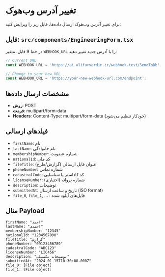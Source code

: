# تغییر آدرس وب‌هوک

برای تغییر آدرس وب‌هوک ارسال داده‌ها، فایل زیر را ویرایش کنید:

## فایل: `src/components/EngineeringForm.tsx`

در خط 9 فایل، متغیر `WEBHOOK_URL` را با آدرس جدید تغییر دهید:

```javascript
// Current URL
const WEBHOOK_URL = 'https://ai.alifarvardin.ir/webhook-test/SendToDb';

// Change to your new URL
const WEBHOOK_URL = 'https://your-new-webhook-url.com/endpoint';
```

## مشخصات ارسال داده‌ها

- **روش**: POST
- **فرمت**: multipart/form-data
- **Headers**: Content-Type: multipart/form-data (خودکار تنظیم می‌شود)

## فیلدهای ارسالی

- `firstName`: نام
- `lastName`: نام خانوادگی  
- `membershipNumber`: شماره عضویت
- `nationalId`: کد ملی
- `fileTitle`: عنوان فایل ارسالی (گزارش/طرح)
- `phoneNumber`: شماره تماس
- `cadastralCode`: کد کاداستر یا شناسایی
- `licenseNumber`: شماره پروانه (اختیاری)
- `description`: توضیحات
- `submittedAt`: تاریخ و ساعت ارسال (ISO format)
- `file_0`, `file_1`, ... : فایل‌های آپلود شده

## مثال Payload

```
firstName: "احمد"
lastName: "احمدی"
membershipNumber: "12345"
nationalId: "1234567890"
fileTitle: "گزارش"
phoneNumber: "09123456789"
cadastralCode: "ABC123"
licenseNumber: "LIC456"
description: "توضیحات تکمیلی"
submittedAt: "2024-01-15T10:30:00.000Z"
file_0: [File object]
file_1: [File object]
```